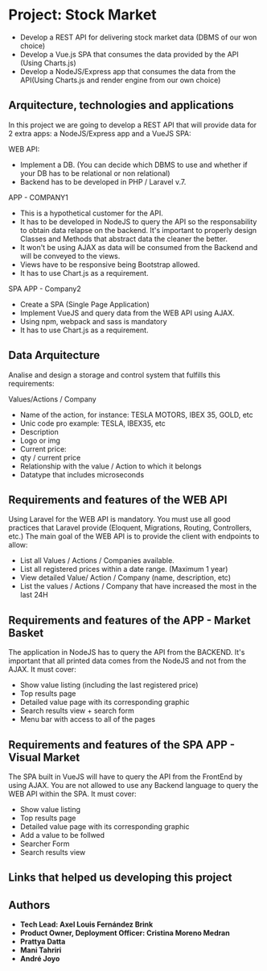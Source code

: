 # Project: Stock Market 
- Develop a REST API for delivering stock market data (DBMS of our won choice)
- Develop a Vue.js SPA that consumes the data provided by the API (Using Charts.js)
- Develop a NodeJS/Express app that consumes the data from the API(Using Charts.js and render engine from our own choice)



## Arquitecture, technologies and applications
In this project we are going to develop a REST API that will provide data for 2 extra apps: a NodeJS/Express app and a VueJS SPA:

WEB API:
- Implement a DB. (You can decide which DBMS to use and whether if your DB has to be relational or non relational)
- Backend has to be developed in PHP / Laravel v.7.

APP - COMPANY1
- This is a hypothetical customer for the API.
- It has to be developed in NodeJS to query the API so the responsability to obtain data relapse on the backend. It's important to properly design Classes and Methods that abstract data the cleaner the better.
- It won't be using AJAX as data will be consumed from the Backend and will be conveyed to the views.
- Views have to be responsive being Bootstrap allowed.
- It has to use Chart.js as a requirement.

SPA APP - Company2
- Create a SPA (Single Page Application)
- Implement VueJS and query data from the WEB API using AJAX.
- Using npm, webpack and sass is mandatory
- It has to use Chart.js as a requirement.

## Data Arquitecture
Analise and design a storage and control system that fulfills this requirements:

Values/Actions / Company
- Name of the action, for instance: TESLA MOTORS, IBEX 35, GOLD, etc
- Unic code pro example: TESLA, IBEX35, etc
- Description
- Logo or img
- Current price:
- qty / current price
- Relationship with the value / Action to which it belongs
- Datatype that includes microseconds

## Requirements and features of the WEB API
Using Laravel for the WEB API is mandatory. You must use all good practices that Laravel provide (Eloquent, Migrations, Routing, Controllers, etc.)
The main goal of the WEB API is to provide the client with endpoints to allow:
- List all Values / Actions / Companies available.
- List all registered prices within a date range. (Maximum 1 year)
- View detailed Value/ Action / Company (name, description, etc)
- List the values / Actions / Company that have increased the most in the last 24H

## Requirements and features of the APP - Market Basket
The application in NodeJS has to query the API from the BACKEND. It's important that all printed data comes from the NodeJS and not from the AJAX.
It must cover:
- Show value listing (including the last registered price)
- Top results page
- Detailed value page with its corresponding graphic
- Search results view + search form
- Menu bar with access to all of the pages

## Requirements and features of the SPA APP - Visual Market
The SPA built in VueJS will have to query the API from the FrontEnd by using AJAX. You are not allowed to use any Backend language to query the WEB API within the SPA.
It must cover:
- Show value listing
- Top results page
- Detailed value page with its corresponding graphic
- Add a value to be follwed
- Searcher Form
- Search results view

## Links that helped us developing this project

## Authors
* **Tech Lead: Axel Louis Fernández Brink**
* **Product Owner, Deployment Officer: Cristina Moreno Medran**
* **Prattya Datta**
* **Mani Tahriri**
* **André Joyo**
